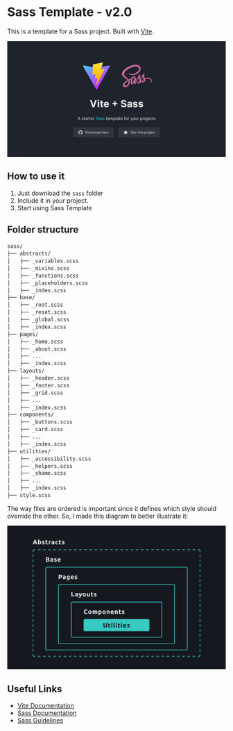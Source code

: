 # Sass Template - v2.0

This is a template for a Sass project. Built with [Vite](https://vitejs.dev/).

![Landing Page](/public/landing-page.png)

## How to use it

1. Just download the `sass` folder
2. Include it in your project.
3. Start using Sass Template

## Folder structure

```bash
sass/
├── abstracts/
│   ├── _variables.scss
│   ├── _mixins.scss
│   ├── _functions.scss
│   ├── _placeholders.scss
│   ├── _index.scss
├── base/
│   ├── _root.scss
│   ├── _reset.scss
│   ├── _global.scss
│   ├── _index.scss
├── pages/
│   ├── _home.scss
│   ├── _about.scss
│   ├── ...
│   ├── _index.scss
├── layouts/
│   ├── _header.scss
│   ├── _footer.scss
│   ├── _grid.scss
│   ├── ...
│   ├── _index.scss
├── components/
│   ├── _buttons.scss
│   ├── _card.scss
│   ├── ...
│   ├── _index.scss
├── utilities/
│   ├── _accessibility.scss
│   ├── _helpers.scss
│   ├── _shame.scss
│   ├── ...
│   ├── _index.scss
├── style.scss
```

The way files are ordered is important since it defines which style should override the other. So, I made this diagram to better illustrate it:

![Order of SCSS files](/public/scss-files-order.png)

## Useful Links

- [Vite Documentation](https://vitejs.dev/guide/)
- [Sass Documentation](https://sass-lang.com/documentation)
- [Sass Guidelines](https://sass-guidelin.es/)
